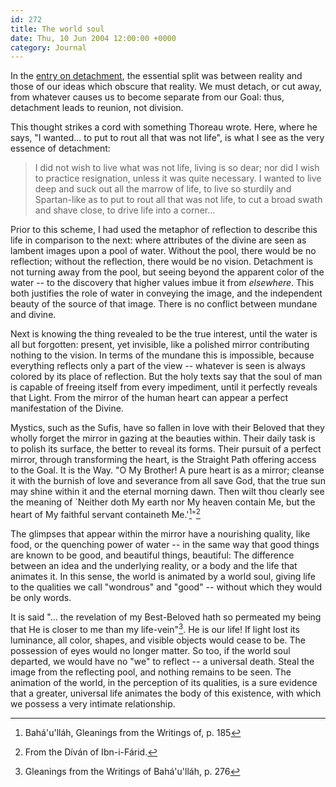 ```yaml
---
id: 272
title: The world soul
date: Thu, 10 Jun 2004 12:00:00 +0000
category: Journal
---
```


In the [entry on detachment](detachment), the essential split was between reality and
those of our ideas which obscure that reality.  We must detach, or cut
away, from whatever causes us to become separate from our Goal: thus,
detachment leads to reunion, not division.

This thought strikes a cord with something Thoreau wrote.  Here, where
he says, "I wanted... to put to rout all that was not life", is what I
see as the very essence of detachment:

> I did not wish to live what was not life, living is so dear; nor did I
> wish to practice resignation, unless it was quite necessary.  I wanted
> to live deep and suck out all the marrow of life, to live so sturdily
> and Spartan-like as to put to rout all that was not life, to cut a
> broad swath and shave close, to drive life into a corner...

Prior to this scheme, I had used the metaphor of reflection to describe
this life in comparison to the next: where attributes of the divine are
seen as lambent images upon a pool of water.  Without the pool, there
would be no reflection; without the reflection, there would be no
vision.  Detachment is not turning away from the pool, but seeing beyond
the apparent color of the water -- to the discovery that higher values
imbue it from *elsewhere*.  This both justifies the role of water in
conveying the image, and the independent beauty of the source of that
image.  There is no conflict between mundane and divine.

Next is knowing the thing revealed to be the true interest, until the
water is all but forgotten: present, yet invisible, like a polished
mirror contributing nothing to the vision.  In terms of the mundane this
is impossible, because everything reflects only a part of the view --
whatever is seen is always colored by its place of reflection.  But the
holy texts say that the soul of man is capable of freeing itself from
every impediment, until it perfectly reveals that Light.  From the
mirror of the human heart can appear a perfect manifestation of the
Divine.

Mystics, such as the Sufis, have so fallen in love with their Beloved
that they wholly forget the mirror in gazing at the beauties within.
Their daily task is to polish its surface, the better to reveal its
forms.  Their pursuit of a perfect mirror, through transforming the
heart, is the Straight Path offering access to the Goal.  It is the Way.
"O My Brother!  A pure heart is as a mirror; cleanse it with the burnish
of love and severance from all save God, that the true sun may shine
within it and the eternal morning dawn.  Then wilt thou clearly see the
meaning of `Neither doth My earth nor My heaven contain Me, but the
heart of My faithful servant containeth Me.'[^1]"[^2]

The glimpses that appear within the mirror have a nourishing quality,
like food, or the quenching power of water -- in the same way that good
things are known to be good, and beautiful things, beautiful: The
difference between an idea and the underlying reality, or a body and the
life that animates it.  In this sense, the world is animated by a world
soul, giving life to the qualities we call "wondrous" and "good" --
without which they would be only words.

It is said "... the revelation of my Best-Beloved hath so permeated my
being that He is closer to me than my life-vein"[^3].  He is our life!
If light lost its luminance, all color, shapes, and visible objects
would cease to be.  The possession of eyes would no longer matter.  So
too, if the world soul departed, we would have no "we" to reflect -- a
universal death.  Steal the image from the reflecting pool, and nothing
remains to be seen.  The animation of the world, in the perception of
its qualities, is a sure evidence that a greater, universal life
animates the body of this existence, with which we possess a very
intimate relationship.

[^1]:   Bahá'u'lláh, Gleanings from the Writings of, p. 185

[^2]:   From the Díván of Ibn-i-Fárid.

[^3]:   Gleanings from the Writings of Bahá'u'lláh, p. 276


